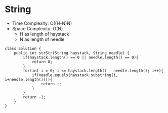 # String
* Time Complexity: O((H-N)N)
* Space Complexity: O(N)
	* H as length of haystack
	* N as length of needle
```
class Solution {
    public int strStr(String haystack, String needle) {
        if(haystack.length() == 0 || needle.length() == 0){
            return 0;
        }
        for(int i = 0; i <= haystack.length() - needle.length(); i++){
            if(needle.equals(haystack.substring(i, i+needle.length()))){
                return i;
            }
        }
        return -1;
    }
}
```